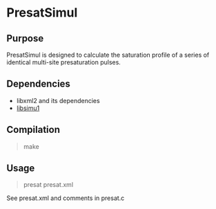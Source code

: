 # PresatSimul

## Purpose

PresatSimul is designed to calculate the saturation profile of a
series of identical multi-site presaturation pulses.

## Dependencies

- libxml2 and its dependencies
- [libsimu1](https://github.com/nuzillard/Libsimu1)

## Compilation

> make

## Usage

> presat presat.xml

See presat.xml and comments in presat.c
